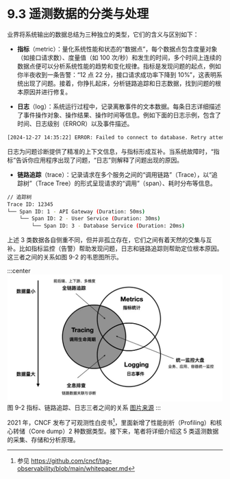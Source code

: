 # 9.3 遥测数据的分类与处理

业界将系统输出的数据总结为三种独立的类型，它们的含义与区别如下：

- **指标**（metric）：量化系统性能和状态的“数据点”，每个数据点包含度量对象（如接口请求数）、度量值（如 100 次/秒）和发生的时间，多个时间上连续的数据点便可以分析系统性能的趋势和变化规律。指标是发现问题的起点，例如你半夜收到一条告警：“12 点 22 分，接口请求成功率下降到 10%”，这表明系统出现了问题。接着，你挣扎起床，分析链路追踪和日志数据，找到问题的根本原因并进行修复。

- **日志**（log）：系统运行过程中，记录离散事件的文本数据。每条日志详细描述了事件操作对象、操作结果、操作时间等信息。例如下面的日志示例，包含了时间、日志级别（ERROR）以及事件描述。
```bash
[2024-12-27 14:35:22] ERROR: Failed to connect to database. Retry attempts exceeded.
```
日志为问题诊断提供了精准的上下文信息，与指标形成互补。当系统故障时，“指标”告诉你应用程序出现了问题，“日志”则解释了问题出现的原因。

- **链路追踪**（trace）：记录请求在多个服务之间的“调用链路”（Trace），以“追踪树”（Trace Tree）的形式呈现请求的“调用”（span）、耗时分布等信息。

```bash
// 追踪树
Trace ID: 12345
└── Span ID: 1 - API Gateway (Duration: 50ms)
    └── Span ID: 2 - User Service (Duration: 30ms)
        └── Span ID: 3 - Database Service (Duration: 20ms)
```

上述 3 类数据各自侧重不同，但并非孤立存在，它们之间有着天然的交集与互补。比如指标监控（告警）帮助发现问题，日志和链路追踪则帮助定位根本原因。这三者之间的关系如图 9-2 的韦恩图所示。

:::center
  ![](../assets/observability.jpg)<br/>
 图 9-2 指标、链路追踪、日志三者之间的关系 [图片来源](https://peter.bourgon.org/blog/2017/02/21/metrics-tracing-and-logging.html)
:::


2021 年，CNCF 发布了可观测性白皮书[^1]，里面新增了性能剖析（Profiling）和核心转储（Core dump）2 种数据类型。接下来，笔者将详细介绍这 5 类遥测数据的采集、存储和分析原理。

[^1]: 参见 https://github.com/cncf/tag-observability/blob/main/whitepaper.md